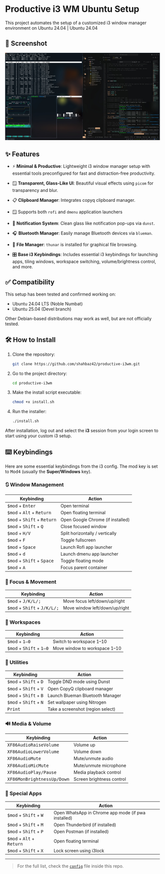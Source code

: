 # Productive i3 WM Ubuntu Setup

This project automates the setup of a customized i3 window manager environment on Ubuntu 24.04 | Ubuntu 24.04 

## 📸 Screenshot

![i3 Setup Screenshot](screenshots/ss_1.jpeg)

## ✨ Features

- ⚡ **Minimal & Productive**: Lightweight i3 window manager setup with essential tools preconfigured for fast and distraction-free productivity.
  
- 🪟 **Transparent, Glass-Like UI**: Beautiful visual effects using `picom` for transparency and blur.

- 📋 **Clipboard Manager**: Integrates copyq clipboard manager.

- 🪟 Supports both `rofi` and `dmenu` application launchers

- 🔔 **Notification System**: Clean glass like notification pop-ups via `dunst`.

- 🎧 **Bluetooth Manager**: Easily manage Bluetooth devices via `blueman`.

- 📁 **File Manager**: `thunar` is installed for graphical file browsing.

- 🎛️ **Base i3 Keybindings**: Includes essential i3 keybindings for launching apps, tiling windows, workspace switching, volume/brightness control, and more.

## ✅ Compatibility

This setup has been tested and confirmed working on:

- Ubuntu 24.04 LTS (Noble Numbat)
- Ubuntu 25.04 (Devel branch)

Other Debian-based distributions may work as well, but are not officially tested.

## 🛠️ How to Install

1. Clone the repository:
   ```bash
   git clone https://github.com/shahbaz42/productive-i3wm.git
   ````

2. Go to the project directory:

   ```bash
   cd productive-i3wm
   ```

3. Make the install script executable:

   ```bash
   chmod +x install.sh
   ```

4. Run the installer:

   ```bash
   ./install.sh
   ```

After installation, log out and select the **i3** session from your login screen to start using your custom i3 setup.

## ⌨️ Keybindings

Here are some essential keybindings from the i3 config. The mod key is set to <kbd>Mod4</kbd> (usually the **Super/Windows** key).

### 🔃 Window Management
| Keybinding                 | Action                               |
|---------------------------|--------------------------------------|
| <kbd>$mod</kbd> + <kbd>Enter</kbd> | Open terminal                      |
| <kbd>$mod</kbd> + <kbd>Alt</kbd> + <kbd>Return</kbd> | Open floating terminal 
| <kbd>$mod</kbd> + <kbd>Shift</kbd> + <kbd>Return</kbd> | Open Google Chrome (if installed) 
| <kbd>$mod</kbd> + <kbd>Shift</kbd> + <kbd>Q</kbd> | Close focused window              |
| <kbd>$mod</kbd> + <kbd>H/V</kbd>   | Split horizontally / vertically   |
| <kbd>$mod</kbd> + <kbd>F</kbd>     | Toggle fullscreen                 |
| <kbd>$mod</kbd> + <kbd>Space</kbd> | Launch Rofi app launcher          |
| <kbd>$mod</kbd> + <kbd>d</kbd> | Launch dmenu app launcher          |
| <kbd>$mod</kbd> + <kbd>Shift</kbd> + <kbd>Space</kbd> | Toggle floating mode             |
| <kbd>$mod</kbd> + <kbd>A</kbd>     | Focus parent container            |

### 🔁 Focus & Movement
| Keybinding                         | Action                             |
|-----------------------------------|------------------------------------|
| <kbd>$mod</kbd> + <kbd>J/K/L/;</kbd>     | Move focus left/down/up/right     |
| <kbd>$mod</kbd> + <kbd>Shift</kbd> + <kbd>J/K/L/;</kbd> | Move window left/down/up/right   |

### 🧱 Workspaces
| Keybinding                      | Action                          |
|--------------------------------|---------------------------------|
| <kbd>$mod</kbd> + <kbd>1–0</kbd>     | Switch to workspace 1–10       |
| <kbd>$mod</kbd> + <kbd>Shift</kbd> + <kbd>1–0</kbd> | Move window to workspace 1–10 |

### 🧰 Utilities
| Keybinding                        | Action                              |
|----------------------------------|-------------------------------------|
| <kbd>$mod</kbd> + <kbd>Shift</kbd> + <kbd>D</kbd> | Toggle DND mode using Dunst     |
| <kbd>$mod</kbd> + <kbd>Shift</kbd> + <kbd>V</kbd> | Open CopyQ clipboard manager    |
| <kbd>$mod</kbd> + <kbd>Shift</kbd> + <kbd>B</kbd> | Launch Blueman Bluetooth Manager |
| <kbd>$mod</kbd> + <kbd>Shift</kbd> + <kbd>N</kbd> | Set wallpaper using Nitrogen    |
| <kbd>Print</kbd>                 | Take a screenshot (region select)  |

### 🔊 Media & Volume
| Keybinding                | Action                            |
|--------------------------|-----------------------------------|
| <kbd>XF86AudioRaiseVolume</kbd> | Volume up                     |
| <kbd>XF86AudioLowerVolume</kbd> | Volume down                   |
| <kbd>XF86AudioMute</kbd>        | Mute/unmute audio             |
| <kbd>XF86AudioMicMute</kbd>     | Mute/unmute microphone        |
| <kbd>XF86AudioPlay/Pause</kbd>  | Media playback control        |
| <kbd>XF86MonBrightnessUp/Down</kbd> | Screen brightness control   |

### 🧪 Special Apps
| Keybinding                       | Action                        |
|---------------------------------|-------------------------------|
| <kbd>$mod</kbd> + <kbd>Shift</kbd> + <kbd>W</kbd> | Open WhatsApp in Chrome app mode (if pwa installed) |
| <kbd>$mod</kbd> + <kbd>Shift</kbd> + <kbd>M</kbd> | Open Thunderbird (if installed)                |
| <kbd>$mod</kbd> + <kbd>Shift</kbd> + <kbd>P</kbd> | Open Postman       (if installed)              |
| <kbd>$mod</kbd> + <kbd>Alt</kbd> + <kbd>Return</kbd> | Open floating terminal      
| <kbd>$mod</kbd> + <kbd>Shift</kbd> + <kbd>X</kbd> | Lock screen using i3lock         |

---

> For the full list, check the [`config`](./configs/i3/config) file inside this repo.

